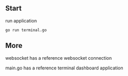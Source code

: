 ## Start

run application

`go run terminal.go`

## More

websocket has a reference websocket connection

main.go has a reference terminal dashboard application